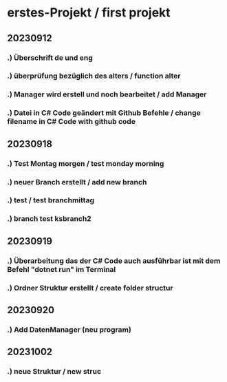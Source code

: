 # erstes-Projekt / first projekt

##  20230912
  ###   .) Überschrift de und eng
  ###   .) überprüfung bezüglich des alters / function alter
  ###   .) Manager wird erstell und noch bearbeitet / add Manager
  ###   .) Datei in C# Code geändert mit Github Befehle / change filename in C# Code with github code

##  20230918
  ###   .) Test Montag morgen / test monday morning
  ###   .) neuer Branch erstellt / add new branch
  ###   .) test / test branchmittag
  ###   .) branch test ksbranch2

## 20230919
  ###   .) Überarbeitung das der C# Code auch ausführbar ist mit dem Befehl "dotnet run" im Terminal
  ###   .) Ordner Struktur  erstellt / create folder structur

## 20230920
  ###   .) Add DatenManager (neu program)

## 20231002
  ###   .) neue Struktur / new struc